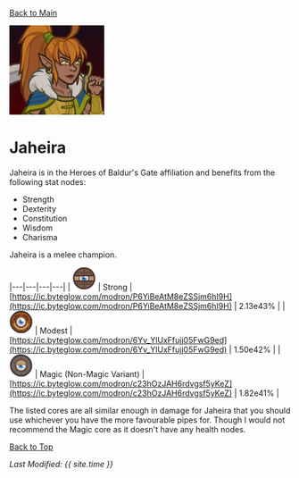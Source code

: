 [Back to Main](index.md)

![Jaheira Portrait](images/portraits/jaheira.png)

# Jaheira

Jaheira is in the Heroes of Baldur's Gate affiliation and benefits from the following stat nodes:

* Strength
* Dexterity
* Constitution
* Wisdom
* Charisma

Jaheira is a melee champion.

|---|---|---|---|
| ![Strong Core](images/core_2_strong.png) | Strong | [https://ic.byteglow.com/modron/P6YiBeAtM8eZSSjm6hI9H](https://ic.byteglow.com/modron/P6YiBeAtM8eZSSjm6hI9H) | 2.13e43% |
| ![Modest Core](images/core_1_modest.png) | Modest | [https://ic.byteglow.com/modron/6Yv_YlUxFfujj05FwG9ed](https://ic.byteglow.com/modron/6Yv_YlUxFfujj05FwG9ed) | 1.50e42% |
| ![Magic Core](images/core_4_magic.png) | Magic (Non-Magic Variant) | [https://ic.byteglow.com/modron/c23hOzJAH6rdvgsf5yKeZ](https://ic.byteglow.com/modron/c23hOzJAH6rdvgsf5yKeZ) | 1.82e41% |

The listed cores are all similar enough in damage for Jaheira that you should use whichever you have the more favourable pipes for. Though I would not recommend the Magic core as it doesn't have any health nodes.

[Back to Top](#top)

*Last Modified: {{ site.time }}*